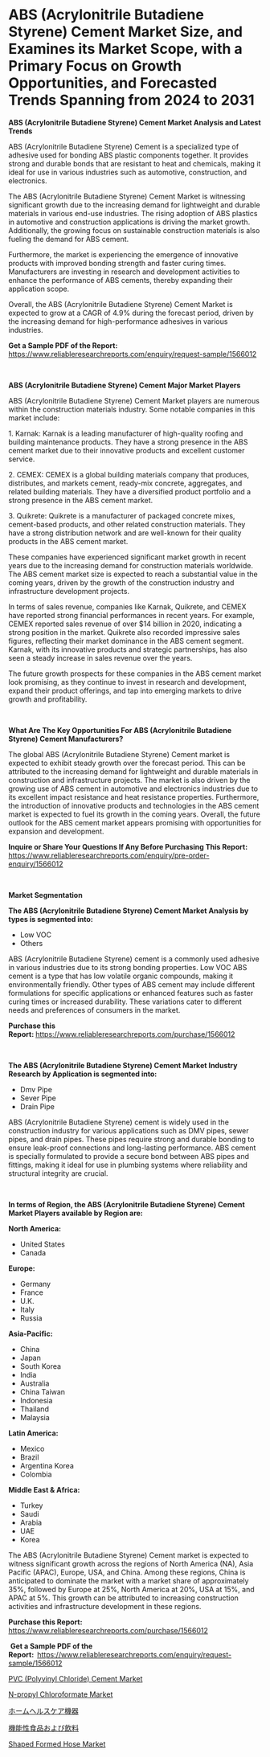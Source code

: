 <p><h1>ABS (Acrylonitrile Butadiene Styrene) Cement Market Size, and Examines its Market Scope, with a Primary Focus on Growth Opportunities, and Forecasted Trends Spanning from 2024 to 2031</h1></p><p><strong>ABS (Acrylonitrile Butadiene Styrene) Cement Market Analysis and Latest Trends</strong></p>
<p><p>ABS (Acrylonitrile Butadiene Styrene) Cement is a specialized type of adhesive used for bonding ABS plastic components together. It provides strong and durable bonds that are resistant to heat and chemicals, making it ideal for use in various industries such as automotive, construction, and electronics.</p><p>The ABS (Acrylonitrile Butadiene Styrene) Cement Market is witnessing significant growth due to the increasing demand for lightweight and durable materials in various end-use industries. The rising adoption of ABS plastics in automotive and construction applications is driving the market growth. Additionally, the growing focus on sustainable construction materials is also fueling the demand for ABS cement.</p><p>Furthermore, the market is experiencing the emergence of innovative products with improved bonding strength and faster curing times. Manufacturers are investing in research and development activities to enhance the performance of ABS cements, thereby expanding their application scope.</p><p>Overall, the ABS (Acrylonitrile Butadiene Styrene) Cement Market is expected to grow at a CAGR of 4.9% during the forecast period, driven by the increasing demand for high-performance adhesives in various industries.</p></p>
<p><strong>Get a Sample PDF of the Report:&nbsp;</strong> <a href="https://www.reliableresearchreports.com/enquiry/request-sample/1566012">https://www.reliableresearchreports.com/enquiry/request-sample/1566012</a></p>
<p>&nbsp;</p>
<p><strong>ABS (Acrylonitrile Butadiene Styrene) Cement Major Market Players</strong></p>
<p><p>ABS (Acrylonitrile Butadiene Styrene) Cement Market players are numerous within the construction materials industry. Some notable companies in this market include:</p><p>1. Karnak: Karnak is a leading manufacturer of high-quality roofing and building maintenance products. They have a strong presence in the ABS cement market due to their innovative products and excellent customer service.</p><p>2. CEMEX: CEMEX is a global building materials company that produces, distributes, and markets cement, ready-mix concrete, aggregates, and related building materials. They have a diversified product portfolio and a strong presence in the ABS cement market.</p><p>3. Quikrete: Quikrete is a manufacturer of packaged concrete mixes, cement-based products, and other related construction materials. They have a strong distribution network and are well-known for their quality products in the ABS cement market.</p><p>These companies have experienced significant market growth in recent years due to the increasing demand for construction materials worldwide. The ABS cement market size is expected to reach a substantial value in the coming years, driven by the growth of the construction industry and infrastructure development projects.</p><p>In terms of sales revenue, companies like Karnak, Quikrete, and CEMEX have reported strong financial performances in recent years. For example, CEMEX reported sales revenue of over $14 billion in 2020, indicating a strong position in the market. Quikrete also recorded impressive sales figures, reflecting their market dominance in the ABS cement segment. Karnak, with its innovative products and strategic partnerships, has also seen a steady increase in sales revenue over the years.</p><p>The future growth prospects for these companies in the ABS cement market look promising, as they continue to invest in research and development, expand their product offerings, and tap into emerging markets to drive growth and profitability.</p></p>
<p>&nbsp;</p>
<p><strong>What Are The Key Opportunities For ABS (Acrylonitrile Butadiene Styrene) Cement Manufacturers?</strong></p>
<p><p>The global ABS (Acrylonitrile Butadiene Styrene) Cement market is expected to exhibit steady growth over the forecast period. This can be attributed to the increasing demand for lightweight and durable materials in construction and infrastructure projects. The market is also driven by the growing use of ABS cement in automotive and electronics industries due to its excellent impact resistance and heat resistance properties. Furthermore, the introduction of innovative products and technologies in the ABS cement market is expected to fuel its growth in the coming years. Overall, the future outlook for the ABS cement market appears promising with opportunities for expansion and development.</p></p>
<p><strong>Inquire or Share Your Questions If Any Before Purchasing This Report:</strong> <a href="https://www.reliableresearchreports.com/enquiry/pre-order-enquiry/1566012">https://www.reliableresearchreports.com/enquiry/pre-order-enquiry/1566012</a></p>
<p>&nbsp;</p>
<p><strong>Market Segmentation</strong></p>
<p><strong>The ABS (Acrylonitrile Butadiene Styrene) Cement Market Analysis by types is segmented into:</strong></p>
<p><ul><li>Low VOC</li><li>Others</li></ul></p>
<p><p>ABS (Acrylonitrile Butadiene Styrene) cement is a commonly used adhesive in various industries due to its strong bonding properties. Low VOC ABS cement is a type that has low volatile organic compounds, making it environmentally friendly. Other types of ABS cement may include different formulations for specific applications or enhanced features such as faster curing times or increased durability. These variations cater to different needs and preferences of consumers in the market.</p></p>
<p><strong>Purchase this Report:&nbsp;</strong><a href="https://www.reliableresearchreports.com/purchase/1566012">https://www.reliableresearchreports.com/purchase/1566012</a></p>
<p>&nbsp;</p>
<p><strong>The ABS (Acrylonitrile Butadiene Styrene) Cement Market Industry Research by Application is segmented into:</strong></p>
<p><ul><li>Dmv Pipe</li><li>Sever Pipe</li><li>Drain Pipe</li></ul></p>
<p><p>ABS (Acrylonitrile Butadiene Styrene) cement is widely used in the construction industry for various applications such as DMV pipes, sewer pipes, and drain pipes. These pipes require strong and durable bonding to ensure leak-proof connections and long-lasting performance. ABS cement is specially formulated to provide a secure bond between ABS pipes and fittings, making it ideal for use in plumbing systems where reliability and structural integrity are crucial.</p></p>
<p>&nbsp;</p>
<p><strong>In terms of Region, the ABS (Acrylonitrile Butadiene Styrene) Cement Market Players available by Region are:</strong></p>
<p>
    <p> <strong> North America: </strong>
        <ul>
            <li>United States</li>
            <li>Canada</li>
        </ul>
        </p> 
    <p> <strong> Europe: </strong>
        <ul>
            <li>Germany</li>
            <li>France</li>
            <li>U.K.</li>
            <li>Italy</li>
            <li>Russia</li>
        </ul>
        </p> 
    <p> <strong> Asia-Pacific: </strong>
        <ul>
            <li>China</li>
            <li>Japan</li>
            <li>South Korea</li>
            <li>India</li>
            <li>Australia</li>
            <li>China Taiwan</li>
            <li>Indonesia</li>
            <li>Thailand</li>
            <li>Malaysia</li>
        </ul>
        </p> 
    <p> <strong> Latin America: </strong>
        <ul>
            <li>Mexico</li>
            <li>Brazil</li>
            <li>Argentina Korea</li>
            <li>Colombia</li>
        </ul>
        </p> 
    <p> <strong> Middle East & Africa: </strong>
        <ul>
            <li>Turkey</li>
            <li>Saudi</li>
            <li>Arabia</li>
            <li>UAE</li>
            <li>Korea</li>
        </ul>
    </p>
    </p>
<p><p>The ABS (Acrylonitrile Butadiene Styrene) Cement market is expected to witness significant growth across the regions of North America (NA), Asia Pacific (APAC), Europe, USA, and China. Among these regions, China is anticipated to dominate the market with a market share of approximately 35%, followed by Europe at 25%, North America at 20%, USA at 15%, and APAC at 5%. This growth can be attributed to increasing construction activities and infrastructure development in these regions.</p></p>
<p><strong>Purchase this Report: </strong><a href="https://www.reliableresearchreports.com/purchase/1566012">https://www.reliableresearchreports.com/purchase/1566012</a></p>
<p>&nbsp;<strong>Get a Sample PDF of the Report:&nbsp;&nbsp;</strong><a href="https://www.reliableresearchreports.com/enquiry/request-sample/1566012">https://www.reliableresearchreports.com/enquiry/request-sample/1566012</a></p>
<p><strong></strong></p>
<p><p><a href="https://github.com/mancsybtousav/Market-Research-Report-List-1/blob/main/pvc-polyvinyl-chloride-cement-market.md">PVC (Polyvinyl Chloride) Cement Market</a></p><p><a href="https://github.com/josesg55/Market-Research-Report-List-1/blob/main/n-propyl-chloroformate-market.md">N-propyl Chloroformate Market</a></p><p><a href="https://github.com/ddwcuskozol07187/Market-Research-Report-List-1/blob/main/5415581167.md">ホームヘルスケア機器</a></p><p><a href="https://github.com/xtkhtofdt934839/Market-Research-Report-List-1/blob/main/9112120166.md">機能性食品および飲料</a></p><p><a href="https://issuu.com/reportprime-2/docs/shaped-formed-hose-market-size-2030.pptx">Shaped Formed Hose Market</a></p></p>